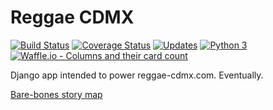 # Reggae CDMX
[![Build Status](https://travis-ci.org/FlowFX/reggae-cdmx.svg?branch=master)](https://travis-ci.org/FlowFX/reggae-cdmx)
[![Coverage Status](https://coveralls.io/repos/github/FlowFX/reggae-cdmx/badge.svg)](https://coveralls.io/github/FlowFX/reggae-cdmx)
[![Updates](https://pyup.io/repos/github/FlowFX/reggae-cdmx/shield.svg)](https://pyup.io/repos/github/FlowFX/reggae-cdmx/)
[![Python 3](https://pyup.io/repos/github/FlowFX/reggae-cdmx/python-3-shield.svg)](https://pyup.io/repos/github/FlowFX/reggae-cdmx/)
[![Waffle.io - Columns and their card count](https://badge.waffle.io/FlowFX/reggae-cdmx.svg?columns=all)](http://waffle.io/FlowFX/reggae-cdmx)

Django app intended to power reggae-cdmx.com. Eventually.


[Bare-bones story map](https://app.cardboardit.com/maps/25239)
